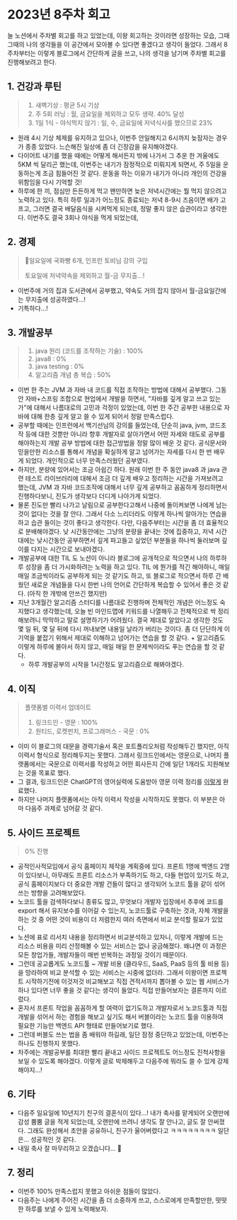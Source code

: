 # 2023년 8주차 회고

늘 노션에서 주차별 회고를 하고 있었는데, 이왕 회고하는 것이라면 성장하는 모습, 그때 그때의 나의 생각들을 이 공간에서 모아볼 수 있다면 좋겠다고 생각이 들었다. 그래서 8주차부터는 이렇게 블로그에서 간단하게 글을 쓰고, 나의 생각을 남기며 주차별 회고를 진행해보려고 한다.&#x20;



## 1. 건강과 루틴

> 1. 새벽기상 : 평균 5시 기상
> 2. 주 5회 러닝 : 월, 금요일을 제외하고 모두 생략. 40% 달성&#x20;
> 3. 1일 1식 - 야식먹지 않기 : 일, 수, 금요일에 저녁식사를 했으므로 23%&#x20;

* 원래 4시 기상 체제를 유지하고 있으나, 이번주 안일해지고 6시까지 늦잠자는 경우가 종종 있었다. 느슨해진 일상에 좀 더 긴장감을 유지해야겠다.&#x20;
* 다이어트 내기를 했을 때에는 어떻게 해서든지 밖에 나가서 그 추운 한 겨울에도 5KM 씩 달리곤 했는데, 이번주는 내기가 잠정적으로 미뤄지게 되면서, 주 5일을 운동하는게 조금 힘들어진 것 같다. 운동을 하는 이유가 내기가 아니라 개인의 건강을 위함임을 다시 기억할 것!&#x20;
* 하루에 한 끼, 점심만 든든하게 먹고 왠만하면 늦은 저녁시간에는 뭘 먹지 않으려고 노력하고 있다. 특히 하루 일과가 어느정도 종료되는 저녁 8-9시 즈음이면 배가 고프고, 그러면 결국 배달음식을 시켜먹게 되는데, 정말 좋지 않은 습관이라고 생각한다. 이번주도 결국 3회나 야식을 먹게 되었는데,&#x20;

## 2. 경제&#x20;

> 일요일에 국화빵 6개, 인프런 토비님 강의 구입
>
> 토요일에 저녁약속을 제외하고 월-금 무지출...! &#x20;

* 이번주에 거의 집과 도서관에서 공부했고, 약속도 거의 잡지 않아서 월-금요일간에는 무지출에 성공하였다...!&#x20;
* 기특하다...!&#x20;



## 3. 개발공부

> 1. &#x20;java 원리 (코드를 조작하는 기술) : 100%&#x20;
> 2. java8 : 0%&#x20;
> 3. java testing : 0% &#x20;
> 4. 알고리즘 개념 총 복습 : 50% &#x20;

* 이번 한 주는 JVM 과 자바 내 코드를 직접 조작하는 방법에 대해서 공부했다. 그동안 자바+스프링 조합으로 현업에서 개발을 하면서, "자바를 깊게 알고 쓰고 있는가"에 대해서 나름대로의 고민과 걱정이 있었는데, 이번 한 주간 공부한 내용으로 자바에 대해 한층 깊게 알고 쓸 수 있게 되어서 정말 만족스럽다.&#x20;
* 공부할 때에는 인프런에서 백기선님의 강의를 들었는데, 단순히 java, jvm, 코드조작 등에 대한 것뿐만 아니라 향후 개발자로 살아가면서 어떤 자세와 태도로 공부를 해야하는지 개발 공부 방법에 대한 접근방법을 정말 많이 배운 것 같다. 공식문서와 믿을만한 리소스를 통해서 개념을 확실하게 알고 넘어가는 자세를 다시 한 번 배우게 되었다. 개인적으로 너무 만족스러웠던 공부였다.&#x20;
* 하지만, 분량에 있어서는 조금 아쉽긴 하다. 원래 이번 한 주 동안 java8 과 java 관련 테스트 라이브러리에 대해서 조금 더 깊게 배우고 정리하는 시간을 가져보려고 했는데, JVM 과 자바 코드조작에 대해서 너무 깊게 공부하고 꼼꼼하게 정리하면서 진행하다보니, 진도가 생각보다 더디게 나아가게 되었다.&#x20;
* 물론 진도만 빨리 나가고 날림으로 공부한다고해서 나중에 돌이켜보면 나에게 남는 것이 없다는 것을 잘 안다. 그래서 다소 느리더라도 이렇게 하나씩 알아가는 연습을 하고 습관 들이는 것이 좋다고 생각한다. 다만, 다음주부터는 시간을 좀 더 효율적으로 분배해야겠다. 낮 시간동안에는 그냥의 분량을 끝내는 것에 집중하고, 저녁 시간대에는 낮시간동안 공부하면서 깊게 파고들고 싶었던 부분들을 하나씩 둘러보며 깊이를 다지는 시간으로 보내야겠다.&#x20;
* 개발공부에 대한 TIL 도 노션이 아니라 블로그에 공개적으로 적으면서 나의 하루하루 성장을 좀 더 가시화하려는 노력을 하고 있다. TIL 에 뭔가를 적긴 해야하니, 매일 매일 조금씩이라도 공부하게 되는 것 같기도 하고, 또 블로그로 적으면서 하루 간 배웠던 새로운 개념들을 다시 한번 나의 언어로 간단하게 복습할 수 있어서 좋은 것 같다. (아직 한 개밖에 안쓰긴 했지만)&#x20;
* 지난 3개월간 알고리즘 스터디를 나름대로 진행하며 전체적인 개념은 어느정도 숙지했다고 생각했는데, 오늘 빈 마인드맵에 키워드를 나열해두고 전체적으로 싹 정리해보려니 막막하고 말로 설명하기가 어려웠다. 결국 제대로 알았다고 생각한 것도 몇 일 뒤, 몇 달 뒤에 다시 꺼내보면 내용일 날라가 버리는 것이다. 좀 더 단단하게 이 기억을 붙잡기 위해서 제대로 이해하고 넘어가는 연습을 할 것 같다. + 알고리즘도 이렇게 하루에 몰아서 하지 않고, 매일 매일 한 문제씩이라도 푸는 연습을 할 것 같다.&#x20;
  * 하루 개발공부의 시작을 1시간정도 알고리즘으로 해봐야겠다.&#x20;

## 4. 이직

> 플랫폼별 이력서 업데이트&#x20;
>
> 1. 링크드인 - 영문 : 100%&#x20;
> 2. 원티드, 로켓펀치, 프로그래머스 - 국문 : 0% &#x20;

* 이미 이 블로그의 대문을 경력기술서 혹은 포트폴리오처럼 작성해두긴 했지만, 아직 이력서 형식으로 정리해두지는 못했다. 그래서 링크드인에서는 영문으로, 나머지 플랫폼에서는 국문으로 이력서를 작성하고 어떤 회사든지 간에 일단 1개라도 지원해보는 것을 목표로 했다.&#x20;
* 그 결과, 링크드인은 ChatGPT의 영어실력에 도움받아 영문 이력 정리를 [이렇게](https://www.linkedin.com/in/minhee-son-3b2a1016a/) 완료했다.&#x20;
* 하지만 나머지 플랫폼에서는 아직 이력서 작성을 시작하지도 못했다. 이 부분은 아마 다음주 과제로 넘어갈 것 같다.&#x20;

## 5. 사이드 프로젝트

> 0% 진행&#x20;

* 공적인사적모임에서 공식 홈페이지 제작을 계획중에 있다. 프론트 1명에 백엔드 2명이 있다보니, 아무래도 프론트 리소스가 부족하기도 하고, 다들 현업이 있기도 하고, 공식 홈페이지보다 더 중요한 개발 건들이 많다고 생각되어 노코드 툴을 같이 섞어쓰는 방향을 고려해보았다.&#x20;
* 노코드 툴을 검색하다보니 종류도 많고, 무엇보다 개발자 입장에서 추후에 코드를 export 해서 유지보수를 이어갈 수 있는지, 노코드툴로 구축하는 것과, 자체 개발을 하는 것 중 어떤 것이 비용이 더 저렴한지 여러 측면에서 비교 분석할 필요가 있었다.&#x20;
* 노션에 표로 리서치 내용을 정리하면서 비교분석하고 있자니, 이렇게 개발에 드는 리소스 비용을 미리 산정해볼 수 있는 서비스는 없나 궁금해졌다. 왜냐면 이 과정은 모든 창업가들, 개발자들이 매번 반복하는 과정일 것이기 때문이다.&#x20;
* 그런데 공교롭게도 노코드툴 \~ 개발 비용 (클라우드, SaaS, PaaS 등의 툴 비용 등)을 망라하여 비교 분석할 수 있는 서비스는 시중에 없더라. 그래서 이왕이면 프로젝트 시작하기전에 이것저것 비교해보고 직접 견적서까지 뽑아볼 수 있는 웹 서비스가 하나 있다면 너무 좋을 것 같다는 생각이 들었다. 직접 만들어보자는 결론까지 이르렀다.&#x20;
* 혼자서 프론트 작업을 꼼꼼하게 할 여력이 없기도하고 개발자로서 노코드툴과 직접 개발을 섞어서 하는 경험을 해보고 싶기도 해서 버블이라는 노코드 툴을 이용하여 필요한 기능만 백엔드 API 형태로 만들어보기로 했다.&#x20;
* 그런데 버블도 쓰는 법을 좀 배워야 하길래, 일단 잠정 중단하고 있었는데, 이번주는 하나도 진행하지 못했다.&#x20;
* 차주에는 개발공부를 최대한 빨리 끝내고 사이드 프로젝트도 어느정도 진척사항을 보일 수 있도록 해야겠다. 이렇게 글로 박제해두고 다음주에 뭐라도 쓸 수 있게 강제해야지...!&#x20;

## 6. 기타&#x20;

* 다음주 일요일에 10년지기 친구의 결혼식이 있다...! 내가 축사를 맡게되어 오랜만에 감성 뿜뿜 글을 적게 되었는데, 오랜만에 쓰려니 생각도 잘 안나고, 글도 잘 안써졌다. 그래도 완성해서 초안을 공유하니, 친구가 울어버렸다고 ㅋㅋㅋㅋㅋㅋㅋㅋ 일단은... 성공적인 것 같다.&#x20;
* 내일 축사 잘 마무리하고 오겠습니다... 🫡&#x20;

## 7. 정리

* 이번주 100% 만족스럽지 못했고 아쉬운 점들이 많았다.&#x20;
* 다음주는 나에게 주어진 시간을 좀 더 소중하게 쓰고, 스스로에게 만족할만한, 떳떳한 하루를 보낼 수 있게 노력해보자. &#x20;


